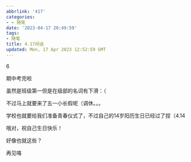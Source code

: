 ```yaml
---
abbrlink: '417'
categories:
- - 随笔
date: '2023-04-17 20:49:59'
tags:
- 随笔
title: 4.17闲话
updated: Mon, 17 Apr 2023 12:52:59 GMT
---
```

6

期中考完啦

虽然是班级第一但是在级部的名词有下滑：（

不过马上就要来了五一小长假呢（调休。。。

学校也就要给我们准备青春仪式了，不过自己的14岁阳历生日已经过了捏（4.14

哦对，祝自己生日快乐！

好像也就这些？

再见咯
